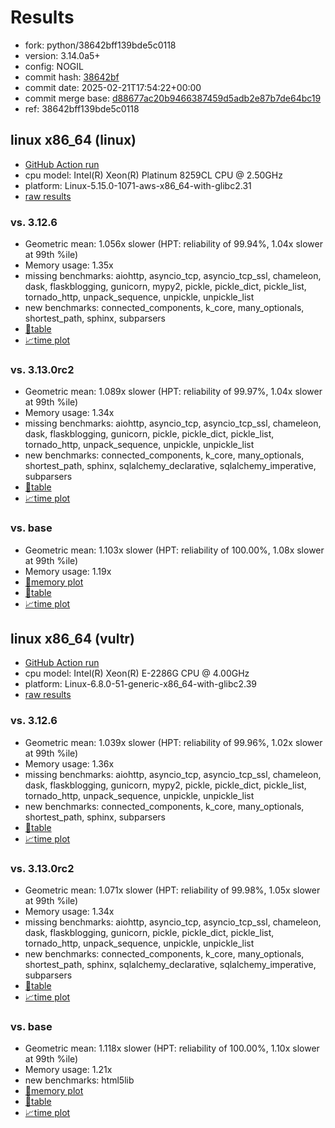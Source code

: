 # Results

- fork: python/38642bff139bde5c0118
- version: 3.14.0a5+
- config: NOGIL
- commit hash: [38642bf](https://github.com/python/cpython/commit/38642bf)
- commit date: 2025-02-21T17:54:22+00:00
- commit merge base: [d88677ac20b9466387459d5adb2e87b7de64bc19](https://github.com/python/cpython/commit/d88677ac20b9466387459d5adb2e87b7de64bc19)
- ref: 38642bff139bde5c0118

## linux x86_64 (linux)

- [GitHub Action run](https://github.com/facebookexperimental/free-threading-benchmarking/actions/runs/13467536316)
- cpu model: Intel(R) Xeon(R) Platinum 8259CL CPU @ 2.50GHz
- platform: Linux-5.15.0-1071-aws-x86_64-with-glibc2.31
- [raw results](bm-20250221-linux-x86_64-python-38642bff139bde5c0118-3.14.0a5%2B-38642bf.json)

### vs. 3.12.6

- Geometric mean: 1.056x slower (HPT: reliability of 99.94%, 1.04x slower at 99th %ile)
- Memory usage: 1.35x
- missing benchmarks: aiohttp, asyncio_tcp, asyncio_tcp_ssl, chameleon, dask, flaskblogging, gunicorn, mypy2, pickle, pickle_dict, pickle_list, tornado_http, unpack_sequence, unpickle, unpickle_list
- new benchmarks: connected_components, k_core, many_optionals, shortest_path, sphinx, subparsers
- [📄table](bm-20250221-linux-x86_64-python-38642bff139bde5c0118-3.14.0a5%2B-38642bf-vs-3.12.6.md)
- [📈time plot](bm-20250221-linux-x86_64-python-38642bff139bde5c0118-3.14.0a5%2B-38642bf-vs-3.12.6.svg)

### vs. 3.13.0rc2

- Geometric mean: 1.089x slower (HPT: reliability of 99.97%, 1.04x slower at 99th %ile)
- Memory usage: 1.34x
- missing benchmarks: aiohttp, asyncio_tcp, asyncio_tcp_ssl, chameleon, dask, flaskblogging, gunicorn, pickle, pickle_dict, pickle_list, tornado_http, unpack_sequence, unpickle, unpickle_list
- new benchmarks: connected_components, k_core, many_optionals, shortest_path, sphinx, sqlalchemy_declarative, sqlalchemy_imperative, subparsers
- [📄table](bm-20250221-linux-x86_64-python-38642bff139bde5c0118-3.14.0a5%2B-38642bf-vs-3.13.0rc2.md)
- [📈time plot](bm-20250221-linux-x86_64-python-38642bff139bde5c0118-3.14.0a5%2B-38642bf-vs-3.13.0rc2.svg)

### vs. base

- Geometric mean: 1.103x slower (HPT: reliability of 100.00%, 1.08x slower at 99th %ile)
- Memory usage: 1.19x
- [🧠memory plot](bm-20250221-linux-x86_64-python-38642bff139bde5c0118-3.14.0a5%2B-38642bf-vs-base-mem.svg)
- [📄table](bm-20250221-linux-x86_64-python-38642bff139bde5c0118-3.14.0a5%2B-38642bf-vs-base.md)
- [📈time plot](bm-20250221-linux-x86_64-python-38642bff139bde5c0118-3.14.0a5%2B-38642bf-vs-base.svg)

## linux x86_64 (vultr)

- [GitHub Action run](https://github.com/facebookexperimental/free-threading-benchmarking/actions/runs/13467536316)
- cpu model: Intel(R) Xeon(R) E-2286G CPU @ 4.00GHz
- platform: Linux-6.8.0-51-generic-x86_64-with-glibc2.39
- [raw results](bm-20250221-vultr-x86_64-python-38642bff139bde5c0118-3.14.0a5%2B-38642bf.json)

### vs. 3.12.6

- Geometric mean: 1.039x slower (HPT: reliability of 99.96%, 1.02x slower at 99th %ile)
- Memory usage: 1.36x
- missing benchmarks: aiohttp, asyncio_tcp, asyncio_tcp_ssl, chameleon, dask, flaskblogging, gunicorn, mypy2, pickle, pickle_dict, pickle_list, tornado_http, unpack_sequence, unpickle, unpickle_list
- new benchmarks: connected_components, k_core, many_optionals, shortest_path, sphinx, subparsers
- [📄table](bm-20250221-vultr-x86_64-python-38642bff139bde5c0118-3.14.0a5%2B-38642bf-vs-3.12.6.md)
- [📈time plot](bm-20250221-vultr-x86_64-python-38642bff139bde5c0118-3.14.0a5%2B-38642bf-vs-3.12.6.svg)

### vs. 3.13.0rc2

- Geometric mean: 1.071x slower (HPT: reliability of 99.98%, 1.05x slower at 99th %ile)
- Memory usage: 1.34x
- missing benchmarks: aiohttp, asyncio_tcp, asyncio_tcp_ssl, chameleon, dask, flaskblogging, gunicorn, pickle, pickle_dict, pickle_list, tornado_http, unpack_sequence, unpickle, unpickle_list
- new benchmarks: connected_components, k_core, many_optionals, shortest_path, sphinx, sqlalchemy_declarative, sqlalchemy_imperative, subparsers
- [📄table](bm-20250221-vultr-x86_64-python-38642bff139bde5c0118-3.14.0a5%2B-38642bf-vs-3.13.0rc2.md)
- [📈time plot](bm-20250221-vultr-x86_64-python-38642bff139bde5c0118-3.14.0a5%2B-38642bf-vs-3.13.0rc2.svg)

### vs. base

- Geometric mean: 1.118x slower (HPT: reliability of 100.00%, 1.10x slower at 99th %ile)
- Memory usage: 1.21x
- new benchmarks: html5lib
- [🧠memory plot](bm-20250221-vultr-x86_64-python-38642bff139bde5c0118-3.14.0a5%2B-38642bf-vs-base-mem.svg)
- [📄table](bm-20250221-vultr-x86_64-python-38642bff139bde5c0118-3.14.0a5%2B-38642bf-vs-base.md)
- [📈time plot](bm-20250221-vultr-x86_64-python-38642bff139bde5c0118-3.14.0a5%2B-38642bf-vs-base.svg)

